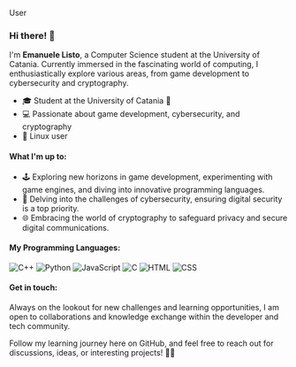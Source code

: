 User
### Hi there! 👋

I'm **Emanuele Listo**, a Computer Science student at the University of Catania. Currently immersed in the fascinating world of computing, I enthusiastically explore various areas, from game development to cybersecurity and cryptography.

- 🎓 Student at the University of Catania 🐘
- 💻 Passionate about game development, cybersecurity, and cryptography
- 🐧 Linux user

#### What I'm up to:

- 🕹️ Exploring new horizons in game development, experimenting with game engines, and diving into innovative programming languages.
- 🔐 Delving into the challenges of cybersecurity, ensuring digital security is a top priority.
- 🌐 Embracing the world of cryptography to safeguard privacy and secure digital communications.

#### My Programming Languages:

![C++](https://img.shields.io/badge/C++-Beginner-orange)
![Python](https://img.shields.io/badge/Python-Beginner-brightgreen)
![JavaScript](https://img.shields.io/badge/JavaScript-Beginner-yellow)
![C](https://img.shields.io/badge/C-Intermediate-blue)
![HTML](https://img.shields.io/badge/HTML-Intermediate-white)
![CSS](https://img.shields.io/badge/CSS-Intermediate-black)

#### Get in touch:

Always on the lookout for new challenges and learning opportunities, I am open to collaborations and knowledge exchange within the developer and tech community.

Follow my learning journey here on GitHub, and feel free to reach out for discussions, ideas, or interesting projects! 🚀✨

<!--
**emanuelelisto/emanuelelisto** is a ✨ _special_ ✨ repository because its `README.md` (this file) appears on your GitHub profile.

Here are some ideas to get you started:

- 🔭 I’m currently working on ...
- 🌱 I’m currently learning ...
- 👯 I’m looking to collaborate on ...
- 🤔 I’m looking for help with ...
- 💬 Ask me about ...
- 📫 How to reach me: ...
- 😄 Pronouns: ...
- ⚡ Fun fact: ...
-->
